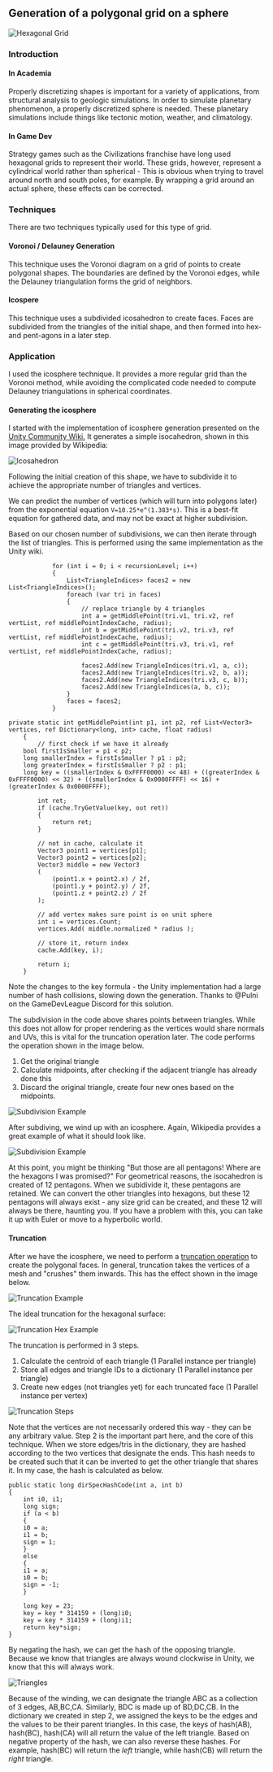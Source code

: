 ## Generation of a polygonal grid on a sphere

![Hexagonal Grid](/Images/PolyGrid/Grid1.PNG)

### Introduction

#### In Academia 

Properly discretizing shapes is important for a variety of applications, from structural analysis to geologic simulations. In order to simulate planetary phenomenon, a properly discretized sphere is needed. These planetary simulations include things like tectonic motion, weather, and climatology. 

#### In Game Dev 

Strategy games such as the Civilizations franchise have long used hexagonal grids to represent their world. These grids, however, represent a cylindrical world rather than spherical - This is obvious when trying to travel around north and south poles, for example. By wrapping a grid around an actual sphere, these effects can be corrected. 

### Techniques

There are two techniques typically used for this type of grid. 

#### Voronoi / Delauney Generation

This technique uses the Voronoi diagram on a grid of points to create polygonal shapes. The boundaries are defined by the Voronoi edges, while the Delauney triangulation forms the grid of neighbors. 

#### Icospere 

This technique uses a subdivided icosahedron to create faces. Faces are subdivided from the triangles of the initial shape, and then formed into hex- and pent-agons in a later step.  

### Application

I used the icosphere technique. It provides a more regular grid than the Voronoi method, while avoiding the complicated code needed to compute Delauney triangulations in spherical coordinates. 

#### Generating the icosphere

I started with the implementation of icosphere generation presented on the [Unity Community Wiki.](http://wiki.unity3d.com/index.php/CreateIcoSphere) It generates a simple isocahedron, shown in this image provided by Wikipedia: 

![Icosahedron](/Images/PolyGrid/Icosahedron.svg)

Following the initial creation of this shape, we have to subdivide it to achieve the appropriate number of triangles and vertices. 

We can predict the number of vertices (which will turn into polygons later) from the exponential equation `V=10.25*e^(1.383*s)`. This is a best-fit equation for gathered data, and may not be exact at higher subdivision. 

Based on our chosen number of subdivisions, we can then iterate through the list of triangles. This is performed using the same implementation as the Unity wiki.  

```// refine triangles
			for (int i = 0; i < recursionLevel; i++)
			{
				List<TriangleIndices> faces2 = new List<TriangleIndices>();
				foreach (var tri in faces)
				{
					// replace triangle by 4 triangles
					int a = getMiddlePoint(tri.v1, tri.v2, ref vertList, ref middlePointIndexCache, radius);
					int b = getMiddlePoint(tri.v2, tri.v3, ref vertList, ref middlePointIndexCache, radius);
					int c = getMiddlePoint(tri.v3, tri.v1, ref vertList, ref middlePointIndexCache, radius);
 
					faces2.Add(new TriangleIndices(tri.v1, a, c));
					faces2.Add(new TriangleIndices(tri.v2, b, a));
					faces2.Add(new TriangleIndices(tri.v3, c, b));
					faces2.Add(new TriangleIndices(a, b, c));
				}
				faces = faces2;
			}
```
```
private static int getMiddlePoint(int p1, int p2, ref List<Vector3> vertices, ref Dictionary<long, int> cache, float radius)
	{
		// first check if we have it already
    bool firstIsSmaller = p1 < p2;
    long smallerIndex = firstIsSmaller ? p1 : p2;
    long greaterIndex = firstIsSmaller ? p2 : p1;
    long key = ((smallerIndex & 0xFFFF0000) << 48) + ((greaterIndex & 0xFFFF0000) << 32) + ((smallerIndex & 0x0000FFFF) << 16) + (greaterIndex & 0x0000FFFF);
 
		int ret;
		if (cache.TryGetValue(key, out ret))
		{
			return ret;
		}
 
		// not in cache, calculate it
		Vector3 point1 = vertices[p1];
		Vector3 point2 = vertices[p2];
		Vector3 middle = new Vector3
		(
			(point1.x + point2.x) / 2f,
			(point1.y + point2.y) / 2f,
			(point1.z + point2.z) / 2f
		);
 
		// add vertex makes sure point is on unit sphere
		int i = vertices.Count;
		vertices.Add( middle.normalized * radius );
 
		// store it, return index
		cache.Add(key, i);
 
		return i;
	}
  ```
Note the changes to the key formula - the Unity implementation had a large number of hash collisions, slowing down the generation. Thanks to @Pulni on the GameDevLeague Discord for this solution. 

The subdivision in the code above shares points between triangles. While this does not allow for proper rendering as the vertices would share normals and UVs, this is vital for the truncation operation later. The code performs the operation shown in the image below.

1. Get the original triangle
2. Calculate midpoints, after checking if the adjacent triangle has already done this
3. Discard the original triangle, create four new ones based on the midpoints. 

![Subdivision Example](/Images/PolyGrid/Subdivision.svg)

After subdiving, we wind up with an icosphere. Again, Wikipedia provides a great example of what it should look like. 

![Subdivision Example](/Images/PolyGrid/IcosphereWikipedia.png)

At this point, you might be thinking "But those are all pentagons! Where are the hexagons I was promised?" For geometrical reasons, the isocahedron is created of 12 pentagons. When we subidivide it, these pentagons are retained. We can convert the other triangles into hexagons, but these 12 pentagons will always exist - any size grid can be created, and these 12 will always be there, haunting you. If you have a problem with this, you can take it up with Euler or move to a hyperbolic world. 

#### Truncation

After we have the icosphere, we need to perform a [truncation operation](https://en.wikipedia.org/wiki/Truncation_(geometry)) to create the polygonal faces. In general, truncation takes the vertices of a mesh and "crushes" them inwards. This has the effect shown in the image below. 

![Truncation Example](/Images/PolyGrid/CubicTruncation.png)

The ideal truncation for the hexagonal surface:

![Truncation Hex Example](/Images/PolyGrid/HexTruncation.svg)

The truncation is performed in 3 steps.

1. Calculate the centroid of each triangle (1 Parallel instance per triangle) 
2. Store all edges and triangle IDs to a dictionary (1 Parallel instance per triangle)
3. Create new edges (not triangles yet) for each truncated face (1 Parallel instance per vertex)

![Truncation Steps ](/Images/PolyGrid/TruncSteps.svg)

Note that the vertices are not necessarily ordered this way - they can be any arbitrary value. Step 2 is the important part here, and the core of this technique. When we store edges/tris in the dictionary, they are hashed according to the two vertices that designate the ends. This hash needs to be created such that it can be inverted to get the other triangle that shares it. In my case, the hash is calculated as below. 

```
public static long dirSpecHashCode(int a, int b)
{
    int i0, i1;
    long sign;
    if (a < b)
    {
	i0 = a;
	i1 = b;
	sign = 1;
    }
    else
    {
	i1 = a;
	i0 = b;
	sign = -1;
    }

    long key = 23;
    key = key * 314159 + (long)i0;
    key = key * 314159 + (long)i1;
    return key*sign;
}
```

By negating the hash, we can get the hash of the opposing triangle. Because we know that triangles are always wound clockwise in Unity, we know that this will always work. 

![Triangles](/Images/PolyGrid/Triangles.svg)

Because of the winding, we can designate the triangle ABC as a collection of 3 edges, AB,BC,CA. Similarly, BDC is made up of BD,DC,CB. In the dictionary we created in step 2, we assigned the keys to be the edges and the values to be their parent triangles. In this case, the keys of hash(AB), hash(BC), hash(CA) will all return the value of the left triangle. Based on negative property of the hash, we can also reverse these hashes. For example, hash(BC) will return the *left* triangle, while hash(CB) will return the *right* triangle. 



